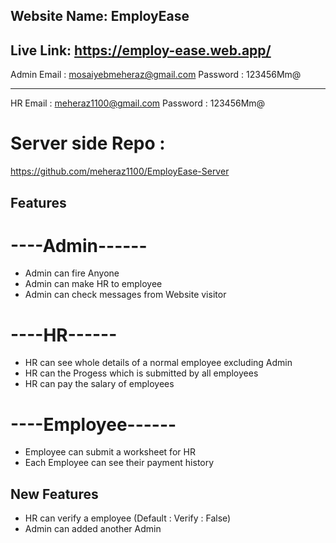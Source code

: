 ## Website Name: EmployEase
## Live Link: https://employ-ease.web.app/

Admin Email : mosaiyebmeheraz@gmail.com
Password : 123456Mm@

------------------------------------
HR Email : meheraz1100@gmail.com
Password : 123456Mm@

# Server side Repo : 
https://github.com/meheraz1100/EmployEase-Server

## Features
# ----Admin------
* Admin can fire Anyone 
* Admin can make HR to employee
* Admin can check messages from Website visitor


# ----HR------
* HR can see whole details of a normal employee excluding Admin
* HR can the Progess which is submitted by all employees
* HR can pay the salary of employees


# ----Employee------
* Employee can submit a worksheet for HR
* Each Employee can see their payment history

## New Features
* HR can verify a employee (Default : Verify : False)
* Admin can added another Admin
